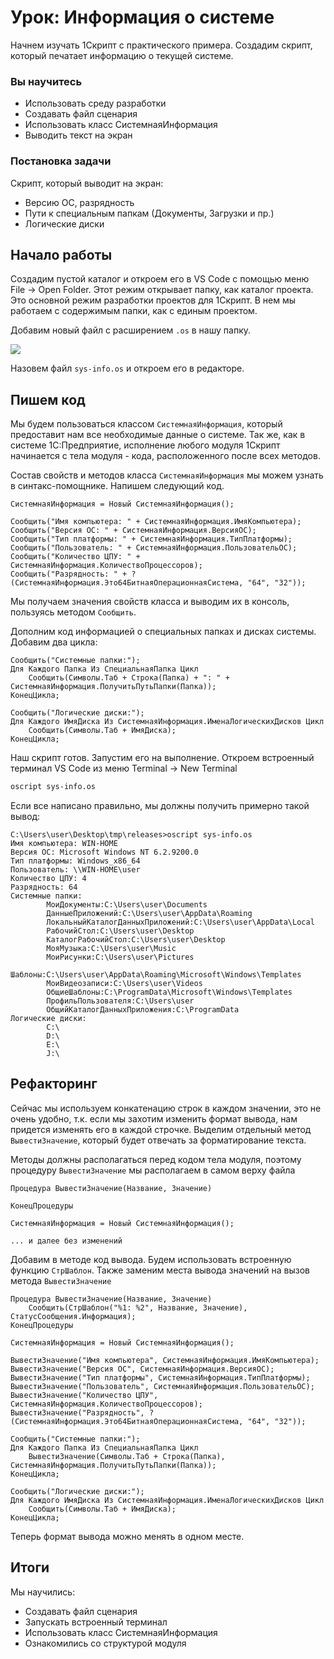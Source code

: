 # Урок: Информация о системе

Начнем изучать 1Скрипт с практического примера. Создадим скрипт, который печатает информацию о текущей системе.

### Вы научитесь

* Использовать среду разработки
* Создавать файл сценария
* Использовать класс СистемнаяИнформация
* Выводить текст на экран

### Постановка задачи

Скрипт, который выводит на экран:

* Версию ОС, разрядность
* Пути к специальным папкам (Документы, Загрузки и пр.)
* Логические диски

## Начало работы

Создадим пустой каталог и откроем его в VS Code с помощью меню File -> Open Folder. Этот режим открывает папку, как каталог проекта. Это основной режим разработки проектов для 1Скрипт. В нем мы работаем с содержимым папки, как с единым проектом.

Добавим новый файл с расширением `.os` в нашу папку.

![](/images/vscode-new-file.png)

Назовем файл `sys-info.os` и откроем его в редакторе.

## Пишем код

Мы будем пользоваться классом `СистемнаяИнформация`, который предоставит нам все необходимые данные о системе. Так же, как в системе 1С:Предприятие, исполнение любого модуля 1Скрипт начинается с тела модуля - кода, расположенного после всех методов.

Состав свойств и методов класса `СистемнаяИнформация` мы можем узнать в синтакс-помощнике. Напишем следующий код.

```bsl
СистемнаяИнформация = Новый СистемнаяИнформация();

Сообщить("Имя компьютера: " + СистемнаяИнформация.ИмяКомпьютера);
Сообщить("Версия ОС: " + СистемнаяИнформация.ВерсияОС);
Сообщить("Тип платформы: " + СистемнаяИнформация.ТипПлатформы);
Сообщить("Пользователь: " + СистемнаяИнформация.ПользовательОС);
Сообщить("Количество ЦПУ: " + СистемнаяИнформация.КоличествоПроцессоров);
Сообщить("Разрядность: " + ?(СистемнаяИнформация.Это64БитнаяОперационнаяСистема, "64", "32"));
```

Мы получаем значения свойств класса и выводим их в консоль, пользуясь методом `Сообщить`.

Дополним код информацией о специальных папках и дисках системы. Добавим два цикла:

```bsl
Сообщить("Системные папки:");
Для Каждого Папка Из СпециальнаяПапка Цикл
	Сообщить(Символы.Таб + Строка(Папка) + ": " + СистемнаяИнформация.ПолучитьПутьПапки(Папка));
КонецЦикла;

Сообщить("Логические диски:");
Для Каждого ИмяДиска Из СистемнаяИнформация.ИменаЛогическихДисков Цикл
	Сообщить(Символы.Таб + ИмяДиска);
КонецЦикла;
```

Наш скрипт готов. Запустим его на выполнение. Откроем встроенный терминал VS Code из меню Terminal -> New Terminal

```sh
oscript sys-info.os
```

Если все написано правильно, мы должны получить примерно такой вывод:

```
C:\Users\user\Desktop\tmp\releases>oscript sys-info.os
Имя компьютера: WIN-HOME
Версия ОС: Microsoft Windows NT 6.2.9200.0
Тип платформы: Windows_x86_64
Пользователь: \\WIN-HOME\user
Количество ЦПУ: 4
Разрядность: 64
Системные папки:
        МоиДокументы:C:\Users\user\Documents
        ДанныеПриложений:C:\Users\user\AppData\Roaming
        ЛокальныйКаталогДанныхПриложений:C:\Users\user\AppData\Local
        РабочийСтол:C:\Users\user\Desktop
        КаталогРабочийСтол:C:\Users\user\Desktop
        МояМузыка:C:\Users\user\Music
        МоиРисунки:C:\Users\user\Pictures
        Шаблоны:C:\Users\user\AppData\Roaming\Microsoft\Windows\Templates
        МоиВидеозаписи:C:\Users\user\Videos
        ОбщиеШаблоны:C:\ProgramData\Microsoft\Windows\Templates
        ПрофильПользователя:C:\Users\user
        ОбщийКаталогДанныхПриложения:C:\ProgramData
Логические диски:
        C:\
        D:\
        E:\
        J:\
```

## Рефакторинг

Сейчас мы используем конкатенацию строк в каждом значении, это не очень удобно, т.к. если мы захотим изменить формат вывода, нам придется изменять его в каждой строчке. Выделим отдельный метод `ВывестиЗначение`, который будет отвечать за форматирование текста.

Методы должны располагаться перед кодом тела модуля, поэтому процедуру `ВывестиЗначение` мы располагаем в самом верху файла

```bsl
Процедура ВывестиЗначение(Название, Значение)

КонецПроцедуры

СистемнаяИнформация = Новый СистемнаяИнформация();

... и далее без изменений
```

Добавим в методе код вывода. Будем использовать встроенную функцию `СтрШаблон`. Также заменим места вывода значений на вызов метода `ВывестиЗначение`

```bsl
Процедура ВывестиЗначение(Название, Значение)
	Сообщить(СтрШаблон("%1: %2", Название, Значение), СтатусСообщения.Информация);
КонецПроцедуры

СистемнаяИнформация = Новый СистемнаяИнформация();

ВывестиЗначение("Имя компьютера", СистемнаяИнформация.ИмяКомпьютера);
ВывестиЗначение("Версия ОС", СистемнаяИнформация.ВерсияОС);
ВывестиЗначение("Тип платформы", СистемнаяИнформация.ТипПлатформы);
ВывестиЗначение("Пользователь", СистемнаяИнформация.ПользовательОС);
ВывестиЗначение("Количество ЦПУ", СистемнаяИнформация.КоличествоПроцессоров);
ВывестиЗначение("Разрядность", ?(СистемнаяИнформация.Это64БитнаяОперационнаяСистема, "64", "32"));

Сообщить("Системные папки:");
Для Каждого Папка Из СпециальнаяПапка Цикл
	ВывестиЗначение(Символы.Таб + Строка(Папка), СистемнаяИнформация.ПолучитьПутьПапки(Папка));
КонецЦикла;

Сообщить("Логические диски:");
Для Каждого ИмяДиска Из СистемнаяИнформация.ИменаЛогическихДисков Цикл
	Сообщить(Символы.Таб + ИмяДиска);
КонецЦикла;
```

Теперь формат вывода можно менять в одном месте.

## Итоги

Мы научились:

* Создавать файл сценария
* Запускать встроенный терминал
* Использовать класс СистемнаяИнформация
* Ознакомились со структурой модуля
